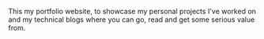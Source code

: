 This my portfolio website, to showcase my personal projects I've worked on and my technical blogs where you can go, read and get some serious value from.